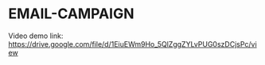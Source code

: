 # EMAIL-CAMPAIGN
Video demo link:
https://drive.google.com/file/d/1EiuEWm9Ho_5QlZggZYLvPUG0szDCjsPc/view
